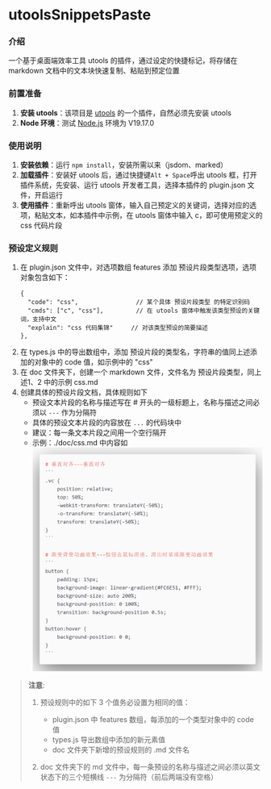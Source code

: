 # utoolsSnippetsPaste

### 介绍
一个基于桌面端效率工具 utools 的插件，通过设定的快捷标记，将存储在 markdown 文档中的文本块快速复制、粘贴到预定位置

### 前置准备
1.  **安装 utools**：该项目是 [utools](https://u.tools/) 的一个插件，自然必须先安装 utools
2.  **Node 环境**：测试 [Node.js](https://nodejs.org/en/) 环境为 V19.17.0

### 使用说明
1.  **安装依赖**：运行 ```npm install```，安装所需以来（jsdom、marked）
2.  **加载插件**：安装好 utools 后，通过快捷键```Alt + Space```呼出 utools 框，打开插件系统，先安装、运行 utools 开发者工具，选择本插件的 plugin.json 文件，开启运行
3.  **使用插件**：重新呼出 utools 窗体，输入自己预定义的关键词，选择对应的选项，粘贴文本，如本插件中示例，在 utools 窗体中输入  c，即可使用预定义的 css 代码片段

### 预设定义规则
1. 在 plugin.json 文件中，对选项数组 features 添加 预设片段类型选项，选项对象包含如下：
	```
	{
	  "code": "css",  				// 某个具体 预设片段类型 的特定识别码
	  "cmds": ["c", "css"],			// 在 utools 窗体中触发该类型预设的关键词，支持中文
	  "explain": "css 代码集锦"		// 对该类型预设的简要描述
	},
	```
2. 在 types.js 中的导出数组中，添加 预设片段的类型名，字符串的值同上述添加的对象中的 code 值，如示例中的 "css"
3. 在 doc 文件夹下，创建一个 markdown 文件，文件名为 预设片段类型，同上述1、2 中的示例 css.md
4. 创建具体的预设片段文档，具体规则如下
	- 预设文本片段的名称与描述写在 # 开头的一级标题上，名称与描述之间必须以 ```---``` 作为分隔符
	- 具体的预设文本片段的内容放在 ```...``` 的代码块中
	- 建议：每一条文本片段之间用一个空行隔开
	- 示例：./doc/css.md 中内容如 ![](./code.png)

> **注意**:
>
> 1. 预设规则中的如下 3 个值务必设置为相同的值：
>    - plugin.json 中 features 数组，每添加的一个类型对象中的 code 值
>    - types.js 导出数组中添加的新元素值
>    - doc 文件夹下新增的预设规则的 .md 文件名
>    
> 2. doc 文件夹下的 md 文件中，每一条预设的名称与描述之间必须以英文状态下的三个短横线 ```---``` 为分隔符（前后两端没有空格）   